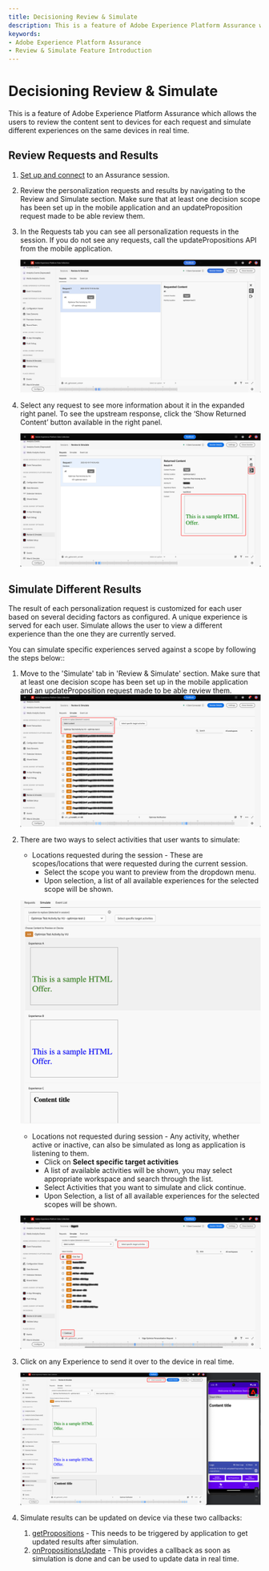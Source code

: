 ```yaml
---
title: Decisioning Review & Simulate
description: This is a feature of Adobe Experience Platform Assurance which allows the users to review the content sent to devices for each request and simulate different experiences on the same devices in real time.
keywords:
- Adobe Experience Platform Assurance
- Review & Simulate Feature Introduction
---
```


# Decisioning Review & Simulate

This is a feature of Adobe Experience Platform Assurance which allows the users to review the content sent to devices for each request and simulate different experiences on the same devices in real time.

## Review Requests and Results

1. [Set up and connect](./assurance-for-decisioning.md) to an Assurance session.
2. Review the personalization requests and results by navigating to the Review and Simulate section.
   Make sure that at least one decision scope has been set up in the mobile application and an updateProposition request made to be able review them.

3. In the Requests tab you can see all personalization requests in the session. If you do not see any requests, call the updatePropositions API from the mobile application.

   ![](./assets/review-simulate/assurance-review-tab.png)

4. Select any request to see more information about it in the expanded right panel. To see the upstream response, click the ‘Show Returned Content’ button available in the right panel.

   ![](./assets/review-simulate/assurance-result-preview.png)

## Simulate Different Results

The result of each personalization request is customized for each user based on several deciding factors as configured. A unique experience is served for each user. Simulate allows the user to view a different experience than the one they are currently served.

You can simulate specific experiences served against a scope by following the steps below::

1. Move to the 'Simulate' tab in 'Review & Simulate' section.
   Make sure that at least one decision scope has been set up in the mobile application and an updateProposition request made to be able review them.
   ![](./assets/review-simulate/assurance-simulate-tab.png)

2. There are two ways to select activities that user wants to simulate:
   * Locations requested during the session - These are scopes/locations that were requested during the current session.
      * Select the scope you want to preview from the dropdown menu.
      * Upon selection, a list of all available experiences for the selected scope will be shown.

   ![](./assets/review-simulate/assurance-simulate-options.png)

   * Locations not requested during session - Any activity, whether active or inactive, can also be simulated as long as application is listening to them.
      * Click on **Select specific target activities**
      * A list of available activities will be shown, you may select appropriate workspace and search through the list.
      * Select Activities that you want to simulate and click continue.
      * Upon Selection, a list of all available experiences for the selected scopes will be shown.

   ![](./assets/review-simulate/assurance-simulate-specific.png)

3. Click on any Experience to send it over to the device in real time.

   ![](./assets/review-simulate/assurance-simulate-device.png)

4. Simulate results can be updated on device via these two callbacks:
   1. [getPropositions](https://developer.adobe.com/client-sdks/edge/adobe-journey-optimizer-decisioning/api-reference/#getpropositions) - This needs to be triggered by application to get updated results after simulation.
   2. [onPropositionsUpdate](https://developer.adobe.com/client-sdks/edge/adobe-journey-optimizer-decisioning/api-reference/#onpropositionsupdate) - This provides a callback as soon as simulation is done and can be used to update data in real time.
